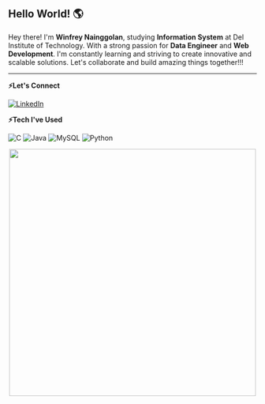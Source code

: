 ## Hello World! 🌎
Hey there! I'm **Winfrey Nainggolan**, studying **Information System** at Del Institute of Technology. With a strong passion for **Data Engineer** and **Web Development**. I'm constantly learning and striving to create innovative and scalable solutions. Let's collaborate and build amazing things together!!!
***
<!--
**WinfreyNainggolan01/WinfreyNainggolan01** is a ✨ _special_ ✨ repository because its `README.md` (this file) appears on your GitHub profile.

Here are some ideas to get you started:

- 🔭 I’m currently working on ...
- 🌱 I’m currently learning ...
- 👯 I’m looking to collaborate on ...
- 🤔 I’m looking for help with ...
- 💬 Ask me about ...
- 📫 How to reach me: ...
- 😄 Pronouns: ...
- ⚡ Fun fact: ...
-->





**⚡Let's Connect**

[![LinkedIn](https://img.shields.io/badge/LinkedIn-%230077B5.svg?logo=linkedin&logoColor=white)](https://linkedin.com/in/winfreynainggolan)

**⚡Tech I've Used**

![C](https://img.shields.io/badge/C-00599C?style=for-the-badge&logo=c&logoColor=white) ![Java](https://img.shields.io/badge/java-%23ED8B00.svg?style=for-the-badge&logo=java&logoColor=white) ![MySQL](https://img.shields.io/badge/MySQL-4479A1?style=for-the-badge&logo=mysql&logoColor=white) ![Python](https://img.shields.io/badge/python-3670A0?style=for-the-badge&logo=python&logoColor=ffdd54) 



<div align="center">
 <img src="https://assets.hongkiat.com/uploads/programming-jokes/joke--comic_sleep-cycle.jpg" width="500">
</div>
